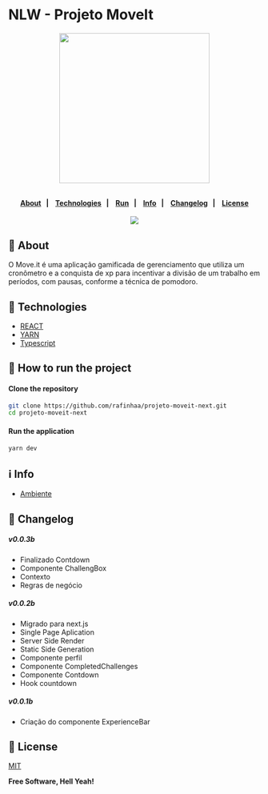 # NLW - Projeto MoveIt

<h4 align="center">
    <img width="300px" src="https://i.postimg.cc/FRMsNZh8/Screenshot-2.png">
    <br><br>
    <p align="center">
      <a href="#-about">About</a>&nbsp;&nbsp;&nbsp;|&nbsp;&nbsp;&nbsp;
      <a href="#-technologies">Technologies</a>&nbsp;&nbsp;&nbsp;|&nbsp;&nbsp;&nbsp;
      <a href="#-how-to-run-the-project">Run</a>&nbsp;&nbsp;&nbsp;|&nbsp;&nbsp;&nbsp;
      <a href="#-info">Info</a>&nbsp;&nbsp;&nbsp;|&nbsp;&nbsp;&nbsp;
      <a href="#-changelog">Changelog</a>&nbsp;&nbsp;&nbsp;|&nbsp;&nbsp;&nbsp;
      <a href="#-license">License</a>
  </p>
</h4>

<p align="center">
  <a href="https://rocketseat.com.br">
    <img src="https://i.imgur.com/1o7urkT.png">
  </a>
</p>

## 🔖 About
O Move.it é uma aplicação gamificada de gerenciamento que utiliza um cronômetro e a conquista de xp para incentivar a divisão de um trabalho em períodos, com pausas, conforme a técnica de pomodoro.

## 🚀 Technologies
- [REACT](https://reactjs.org/)
- [YARN](https://yarnpkg.com/)
- [Typescript](https://www.typescriptlang.org/)

## 🏁 How to run the project
#### Clone the repository
```bash
git clone https://github.com/rafinhaa/projeto-moveit-next.git
cd projeto-moveit-next
```

#### Run the application
```bash
yarn dev
```

## ℹ️ Info
- [Ambiente](https://www.notion.so/Configura-es-do-ambiente-React-76f2963a042f45b9b9b567a2795945b8)

## 📄 Changelog
##### v0.0.3b
- Finalizado Contdown
- Componente ChallengBox
- Contexto
- Regras de negócio

##### v0.0.2b
- Migrado para next.js
- Single Page Aplication
- Server Side Render
- Static Side Generation
- Componente perfil
- Componente CompletedChallenges
- Componente Contdown
- Hook countdown 

##### v0.0.1b
- Criação do componente ExperienceBar

## 📝 License

[MIT](LICENSE.txt)

**Free Software, Hell Yeah!**